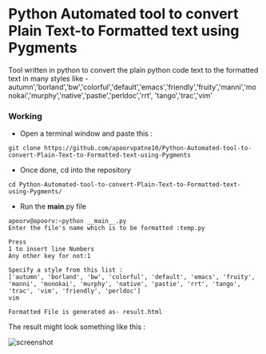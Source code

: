 # Python Automated tool to convert Plain Text-to Formatted text using Pygments

Tool written in python to convert the plain python code text to the formatted text in many styles like - 
autumn','borland','bw','colorful','default','emacs','friendly','fruity','manni','monokai','murphy','native','pastie','perldoc','rrt',
'tango','trac','vim'

### Working

* Open a terminal window and paste this : 
```
git clone https://github.com/apoorvpatne10/Python-Automated-tool-to-convert-Plain-Text-to-Formatted-text-using-Pygments
```


* Once done, cd into the repository
```
cd Python-Automated-tool-to-convert-Plain-Text-to-Formatted-text-using-Pygments/
```

* Run the __main__.py file
```
apoorv@apoorv:~python __main__.py
Enter the file's name which is to be formatted :temp.py

Press
1 to insert line Numbers
Any other key for not:1

Specify a style from this list :
['autumn', 'borland', 'bw', 'colorful', 'default', 'emacs', 'fruity', 'manni', 'monokai', 'murphy', 'native', 'pastie', 'rrt', 'tango', 'trac', 'vim', 'friendly', 'perldoc']
vim

Formatted File is generated as- result.html
```

The result might look something like this :

![screenshot](https://i.imgur.com/9HbQB4L.png)
